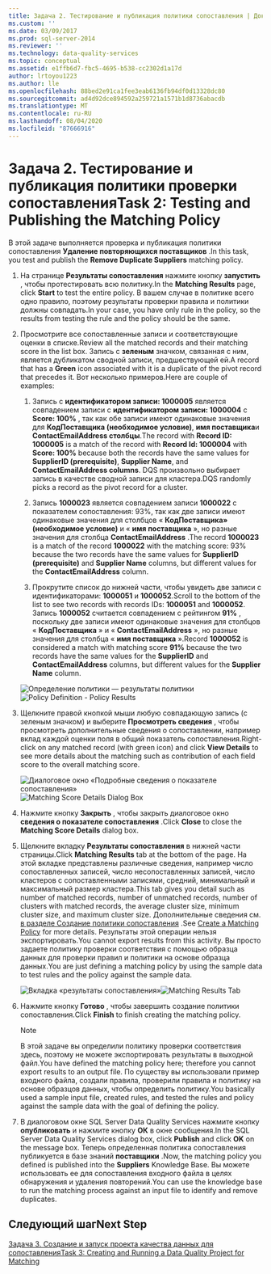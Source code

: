 ```yaml
---
title: Задача 2. Тестирование и публикация политики сопоставления | Документация Майкрософт
ms.custom: ''
ms.date: 03/09/2017
ms.prod: sql-server-2014
ms.reviewer: ''
ms.technology: data-quality-services
ms.topic: conceptual
ms.assetid: e1ffb6d7-fbc5-4695-b538-cc2302d1a17d
author: lrtoyou1223
ms.author: lle
ms.openlocfilehash: 88bed2e91ca1fee3eab6136fb94df0d13328dc80
ms.sourcegitcommit: ad4d92dce894592a259721a1571b1d8736abacdb
ms.translationtype: MT
ms.contentlocale: ru-RU
ms.lasthandoff: 08/04/2020
ms.locfileid: "87666916"
---
```

# <a name="task-2-testing-and-publishing-the-matching-policy"></a><span data-ttu-id="20815-102">Задача 2. Тестирование и публикация политики проверки сопоставления</span><span class="sxs-lookup"><span data-stu-id="20815-102">Task 2: Testing and Publishing the Matching Policy</span></span>
  <span data-ttu-id="20815-103">В этой задаче выполняется проверка и публикация политики сопоставления **Удаление повторяющихся поставщиков** .</span><span class="sxs-lookup"><span data-stu-id="20815-103">In this task, you test and publish the **Remove Duplicate Suppliers** matching policy.</span></span>  
  
1.  <span data-ttu-id="20815-104">На странице **Результаты сопоставления** нажмите кнопку **запустить** , чтобы протестировать всю политику.</span><span class="sxs-lookup"><span data-stu-id="20815-104">In the **Matching Results** page, click **Start** to test the entire policy.</span></span> <span data-ttu-id="20815-105">В вашем случае в политике всего одно правило, поэтому результаты проверки правила и политики должны совпадать.</span><span class="sxs-lookup"><span data-stu-id="20815-105">In your case, you have only rule in the policy, so the results from testing the rule and the policy should be the same.</span></span>  
  
2.  <span data-ttu-id="20815-106">Просмотрите все сопоставленные записи и соответствующие оценки в списке.</span><span class="sxs-lookup"><span data-stu-id="20815-106">Review all the matched records and their matching score in the list box.</span></span> <span data-ttu-id="20815-107">Запись с **зеленым** значком, связанная с ним, является дубликатом сводной записи, предшествующей ей.</span><span class="sxs-lookup"><span data-stu-id="20815-107">A record that has a **Green** icon associated with it is a duplicate of the pivot record that precedes it.</span></span> <span data-ttu-id="20815-108">Вот несколько примеров.</span><span class="sxs-lookup"><span data-stu-id="20815-108">Here are couple of examples:</span></span>  
  
    1.  <span data-ttu-id="20815-109">Запись с **идентификатором записи: 1000005** является совпадением записи с **идентификатором записи: 1000004** с **Score: 100%** , так как обе записи имеют одинаковые значения для **КодПоставщика (необходимое условие)**, **имя поставщика**и **ContactEmailAddress столбцы**.</span><span class="sxs-lookup"><span data-stu-id="20815-109">The record with **Record ID: 1000005** is a match of the record with **Record Id: 1000004** with **Score: 100%** because both the records have the same values for **SupplierID (prerequisite)**, **Supplier Name**, and **ContactEmailAddress columns**.</span></span> <span data-ttu-id="20815-110">DQS произвольно выбирает запись в качестве сводной записи для кластера.</span><span class="sxs-lookup"><span data-stu-id="20815-110">DQS randomly picks a record as the pivot record for a cluster.</span></span>  
  
    2.  <span data-ttu-id="20815-111">Запись **1000023** является совпадением записи **1000022** с показателем сопоставления: 93%, так как две записи имеют одинаковые значения для столбцов « **КодПоставщика» (необходимое условие)** и « **имя поставщика** », но разные значения для столбца **ContactEmailAddress** .</span><span class="sxs-lookup"><span data-stu-id="20815-111">The record **1000023** is a match of the record **1000022** with the matching score: 93% because the two records have the same values for **SupplierID (prerequisite)** and **Supplier Name** columns, but different values for the **ContactEmailAddress** column.</span></span>  
  
    3.  <span data-ttu-id="20815-112">Прокрутите список до нижней части, чтобы увидеть две записи с идентификаторами: **1000051** и **1000052**.</span><span class="sxs-lookup"><span data-stu-id="20815-112">Scroll to the bottom of the list to see two records with records IDs: **1000051** and **1000052**.</span></span> <span data-ttu-id="20815-113">Запись **1000052** считается совпадением с рейтингом **91%** , поскольку две записи имеют одинаковые значения для столбцов « **КодПоставщика** » и « **ContactEmailAddress** », но разные значения для столбца « **имя поставщика** ».</span><span class="sxs-lookup"><span data-stu-id="20815-113">Record **1000052** is considered a match with matching score **91%** because the two records have the same values for the **SupplierID** and **ContactEmailAddress** columns, but different values for the **Supplier Name** column.</span></span>  
  
     <span data-ttu-id="20815-114">![Определение политики — результаты политики](../../2014/tutorials/media/et-testingandpublishingthematchingpolicy-01.jpg "Определение политики — результаты политики")</span><span class="sxs-lookup"><span data-stu-id="20815-114">![Policy Definition - Policy Results](../../2014/tutorials/media/et-testingandpublishingthematchingpolicy-01.jpg "Policy Definition - Policy Results")</span></span>  
  
3.  <span data-ttu-id="20815-115">Щелкните правой кнопкой мыши любую совпадающую запись (с зеленым значком) и выберите **Просмотреть сведения** , чтобы просмотреть дополнительные сведения о сопоставлении, например вклад каждой оценки поля в общий показатель сопоставления.</span><span class="sxs-lookup"><span data-stu-id="20815-115">Right-click on any matched record (with green icon) and click **View Details** to see more details about the matching such as contribution of each field score to the overall matching score.</span></span>  
  
     <span data-ttu-id="20815-116">![Диалоговое окно «Подробные сведения о показателе сопоставления»](../../2014/tutorials/media/et-testingandpublishingthematchingpolicy-02.jpg "Диалоговое окно «Подробные сведения о показателе сопоставления»")</span><span class="sxs-lookup"><span data-stu-id="20815-116">![Matching Score Details Dialog Box](../../2014/tutorials/media/et-testingandpublishingthematchingpolicy-02.jpg "Matching Score Details Dialog Box")</span></span>  
  
4.  <span data-ttu-id="20815-117">Нажмите кнопку **Закрыть** , чтобы закрыть диалоговое окно **сведения о показателе сопоставления** .</span><span class="sxs-lookup"><span data-stu-id="20815-117">Click **Close** to close the **Matching Score Details** dialog box.</span></span>  
  
5.  <span data-ttu-id="20815-118">Щелкните вкладку **Результаты сопоставления** в нижней части страницы.</span><span class="sxs-lookup"><span data-stu-id="20815-118">Click **Matching Results** tab at the bottom of the page.</span></span> <span data-ttu-id="20815-119">На этой вкладке представлены различные сведения, например число сопоставленных записей, число несопоставленных записей, число кластеров с сопоставленными записями, средний, минимальный и максимальный размер кластера.</span><span class="sxs-lookup"><span data-stu-id="20815-119">This tab gives you detail such as number of matched records, number of unmatched records, number of clusters with matched records, the average cluster size, minimum cluster size, and maximum cluster size.</span></span> <span data-ttu-id="20815-120">Дополнительные сведения см. [в разделе Создание политики сопоставления](https://msdn.microsoft.com/library/hh270290.aspx) .</span><span class="sxs-lookup"><span data-stu-id="20815-120">See [Create a Matching Policy](https://msdn.microsoft.com/library/hh270290.aspx) for more details.</span></span> <span data-ttu-id="20815-121">Результаты этой операции нельзя экспортировать.</span><span class="sxs-lookup"><span data-stu-id="20815-121">You cannot export results from this activity.</span></span> <span data-ttu-id="20815-122">Вы просто задаете политику проверки соответствия с помощью образца данных для проверки правил и политики на основе образца данных.</span><span class="sxs-lookup"><span data-stu-id="20815-122">You are just defining a matching policy by using the sample data to test rules and the policy against the sample data.</span></span>  
  
     <span data-ttu-id="20815-123">![Вкладка «результаты сопоставления»](../../2014/tutorials/media/et-testingandpublishingthematchingpolicy-03.jpg "Вкладка «Результаты сопоставления»")</span><span class="sxs-lookup"><span data-stu-id="20815-123">![Matching Results Tab](../../2014/tutorials/media/et-testingandpublishingthematchingpolicy-03.jpg "Matching Results Tab")</span></span>  
  
6.  <span data-ttu-id="20815-124">Нажмите кнопку **Готово** , чтобы завершить создание политики сопоставления.</span><span class="sxs-lookup"><span data-stu-id="20815-124">Click **Finish** to finish creating the matching policy.</span></span>  
  
    > [!NOTE]  
    >  <span data-ttu-id="20815-125">В этой задаче вы определили политику проверки соответствия здесь, поэтому не можете экспортировать результаты в выходной файл.</span><span class="sxs-lookup"><span data-stu-id="20815-125">You have defined the matching policy here; therefore you cannot export results to an output file.</span></span> <span data-ttu-id="20815-126">По существу вы использовали пример входного файла, создали правила, проверили правила и политику на основе образцов данных, чтобы определить политику.</span><span class="sxs-lookup"><span data-stu-id="20815-126">You basically used a sample input file, created rules, and tested the rules and policy against the sample data with the goal of defining the policy.</span></span>  
  
7.  <span data-ttu-id="20815-127">В диалоговом окне SQL Server Data Quality Services нажмите кнопку **опубликовать** и нажмите кнопку **ОК** в окне сообщения.</span><span class="sxs-lookup"><span data-stu-id="20815-127">In the SQL Server Data Quality Services dialog box, click **Publish** and click **OK** on the message box.</span></span> <span data-ttu-id="20815-128">Теперь определенная политика сопоставления публикуется в базе знаний **поставщики** .</span><span class="sxs-lookup"><span data-stu-id="20815-128">Now, the matching policy you defined is published into the **Suppliers** Knowledge Base.</span></span> <span data-ttu-id="20815-129">Вы можете использовать ее для сопоставления входного файла в целях обнаружения и удаления повторений.</span><span class="sxs-lookup"><span data-stu-id="20815-129">You can use the knowledge base to run the matching process against an input file to identify and remove duplicates.</span></span>  
  
## <a name="next-step"></a><span data-ttu-id="20815-130">Следующий шаг</span><span class="sxs-lookup"><span data-stu-id="20815-130">Next Step</span></span>  
 [<span data-ttu-id="20815-131">Задача 3. Создание и запуск проекта качества данных для сопоставления</span><span class="sxs-lookup"><span data-stu-id="20815-131">Task 3: Creating and Running a Data Quality Project for Matching</span></span>](../../2014/tutorials/task-3-creating-and-running-a-data-quality-project-for-matching.md)  
  
  
